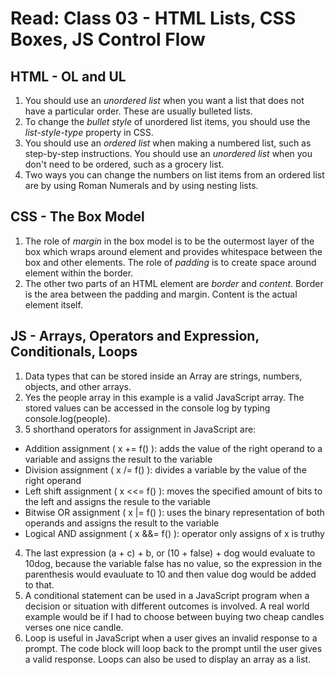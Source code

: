 # Read: Class 03 - HTML Lists, CSS Boxes, JS Control Flow

## HTML - OL and UL

1. You should use an *unordered list* when you want a list that does not have a particular order. These are usually bulleted lists.
2. To change the *bullet style* of unordered list items, you should use the *list-style-type* property in CSS.
3. You should use an *ordered list* when making a numbered list, such as step-by-step instructions. You should use an *unordered list* when you don't need to be ordered, such as a grocery list.
4. Two ways you can change the numbers on list items from an ordered list are by using Roman Numerals and by using nesting lists.

## CSS - The Box Model

1. The role of *margin* in the box model is to be the outermost layer of the box which wraps around element and provides whitespace between the box and other elements. The role of *padding* is to create space around element within the border.
2. The other two parts of an HTML element are *border* and *content*. Border is the area between the padding and margin. Content is the actual element itself.

## JS - Arrays, Operators and Expression, Conditionals, Loops

1. Data types that can be stored inside an Array are strings, numbers, objects, and other arrays.
2. Yes the people array in this example is a valid JavaScript array. The stored values can be accessed in the console log by typing console.log(people).
3. 5 shorthand operators for assignment in JavaScript are:

- Addition assignment ( x += f() ): adds the value of the right operand to a variable and assigns the result to the variable
- Division assignment ( x /= f() ): divides a variable by the value of the right operand
- Left shift assignment ( x <<= f() ): moves the specified amount of bits to the left and assigns the resule to the variable
- Bitwise OR assignment ( x |= f() ): uses the binary representation of both operands and assigns the result to the variable
- Logical AND assignment ( x &&= f() ): operator only assigns of x is truthy

4. The last expression (a + c) + b, or (10 + false) + dog would evaluate to 10dog, because the variable false has no value, so the expression in the parenthesis would evauluate to 10 and then value dog would be added to that.
5. A conditional statement can be used in a JavaScript program when a decision or situation with different outcomes is involved. A real world example would be if I had to choose between buying two cheap candles verses one nice candle.
6. Loop is useful in JavaScript when a user gives an invalid response to a prompt. The code block will loop back to the prompt until the user gives a valid response. Loops can also be used to display an array as a list.
